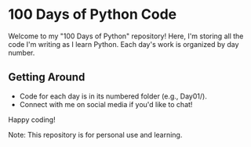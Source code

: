 # 100 Days of Python Code

Welcome to my "100 Days of Python" repository! Here, I'm storing all the code I'm writing as I learn Python. Each day's work is organized by day number.

## Getting Around

- Code for each day is in its numbered folder (e.g., Day01/).
- Connect with me on social media if you'd like to chat!

Happy coding!

Note: This repository is for personal use and learning.
